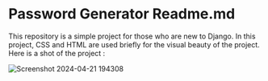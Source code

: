 # Password Generator Readme.md
This repository is a simple project for those who are new to Django. In this project, CSS and HTML are used briefly for the visual beauty of the project.
Here is a shot of the project :

![Screenshot 2024-04-21 194308](https://github.com/mehrnaz-jiryaie/Password-Generator/assets/160396302/4f04c382-437d-469a-98fb-c10d3b8426b3)

